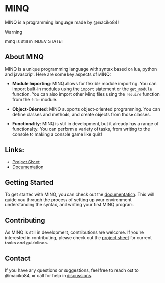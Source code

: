 # MINQ
MINQ is a programming language made by @maciko84!
> [!WARNING]
> minq is still in INDEV STATE!

## About MINQ
MINQ is a unique programming language with syntax based on lua, python and javascript. Here are some key aspects of MINQ:

- **Module Importing**: MINQ allows for flexible module importing. You can import built-in modules using the `import` statement or the `get_module` function. You can also import other Minq files using the `require` function from the `file` module.

- **Object-Oriented**: MINQ supports object-oriented programming. You can define classes and methods, and create objects from those classes.

- **Functionality**: MINQ is still in development, but it already has a range of functionality. You can perform a variety of tasks, from writing to the console to making a console game like quiz!

## Links:
* [Project Sheet](https://github.com/users/Maciko84/projects/1)
* [Documentation](docs/index.md)

## Getting Started
To get started with MINQ, you can check out the [documentation](docs/index.md). This will guide you through the process of setting up your environment, understanding the syntax, and writing your first MINQ program.

## Contributing
As MINQ is still in development, contributions are welcome. If you're interested in contributing, please check out the [project sheet](https://github.com/users/Maciko84/projects/1) for current tasks and guidelines.

## Contact
If you have any questions or suggestions, feel free to reach out to @maciko84, or call for help in [discussions](https://github.com/Maciko84/minq/discussions).